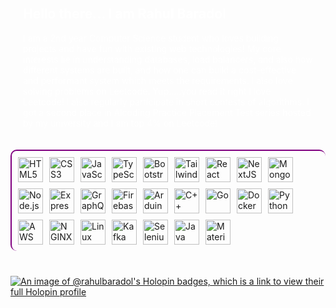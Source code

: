 <div style="padding: 20px; color: white;">
   <h2>Hello there... I am Rahul Baradol</h2>
   <p>
      I am a 2nd year Computer Science student who loves building projects and have fun with existing web technologies! My core interests lie in understanding databases, load balancers, and also how different systems are built, and how one can build a cost-effective and performant system which meets the requirements. I also love solving problems on Leetcode. Yup.....you read it right I love Leetcode! I also regularly participate in short contests of algorithms. I got a second place in Alcoding Practice Placement Test series hosted by my university and I am top 4% on Leetcode!
   </p>
</div>

<div style="display: flex; flex-wrap: wrap; flex-direction: row; gap: 10px; padding: 10px 10px; border: 2px solid purple; border-bottom: 0px; border-right: 0px; border-radius: 10px; margin-bottom: 40px;">
   
<a href="https://en.wikipedia.org/wiki/HTML5" target="_blank">
   <img src="https://skillicons.dev/icons?i=html&theme=dark" alt="HTML5" height="40" />
</a>

<a href="https://www.w3schools.com/css/" target="_blank">
   <img src="https://skillicons.dev/icons?i=css&theme=dark" alt="CSS3" height="40" />
</a>

<a href="https://www.javascript.com/" target="_blank">
   <img src="https://skillicons.dev/icons?i=js&theme=dark" alt="JavaScript" height="40" />
</a>

<a href="https://www.typescriptlang.org/" target="_blank">
   <img src="https://skillicons.dev/icons?i=ts&theme=dark" alt="TypeScript" height="40" />
</a>

<a href="https://getbootstrap.com/docs/3.4/javascript/" target="_blank">
   <img src="https://skillicons.dev/icons?i=bootstrap&theme=dark" alt="Bootstrap" height="40" />
</a>

<a href="https://www.tailwindcss.com/" target="_blank">
   <img src="https://skillicons.dev/icons?i=tailwind&theme=dark" alt="Tailwind CSS" height="40" />
</a>

<a href="https://reactjs.org/" target="_blank">
<img src="https://skillicons.dev/icons?i=react&theme=dark" alt="React" height="40" />
</a>

<a href="https://nextjs.org/" target="_blank">
   <img src="https://skillicons.dev/icons?i=nextjs&theme=dark" alt="NextJS" height="40" />
</a>

<a href="https://www.mongodb.com/" target="_blank">
   <img src="https://skillicons.dev/icons?i=mongodb&theme=dark" alt="MongoDB" height="40" />
</a>

<a href="https://nodejs.org/" target="_blank">
   <img src="https://skillicons.dev/icons?i=nodejs&theme=dark" alt="Node.js" height="40" />
</a>



<a href="https://expressjs.com/" target="_blank">
   <img src="https://skillicons.dev/icons?i=express&theme=dark" alt="Express.js" height="40" />
</a>

<a href="https://graphql.org/" target="_blank">
   <img src="https://skillicons.dev/icons?i=graphql&theme=dark" alt="GraphQL" height="40" />
</a>

<a href="https://firebase.google.com/" target="_blank">
   <img src="https://skillicons.dev/icons?i=firebase&theme=dark" alt="Firebase" height="40" />
</a>

<a href="https://www.arduino.cc/" target="_blank">
   <img src="https://skillicons.dev/icons?i=arduino&theme=dark" alt="Arduino" height="40" />
</a>

<a href="https://www.w3schools.com/cpp/" target="_blank">
   <img src="https://skillicons.dev/icons?i=cpp&theme=dark" alt="C++" height="40" />
</a>

<a href="https://golang.org/" target="_blank">
   <img src="https://skillicons.dev/icons?i=go&theme=dark" alt="Go" height="40" />
</a>

<a href="https://www.docker.com/" target="_blank">
   <img src="https://skillicons.dev/icons?i=docker&theme=dark" alt="Docker" height="40" />
</a>

<a href="https://www.python.org/" target="_blank">
   <img src="https://skillicons.dev/icons?i=python&theme=dark" alt="Python" height="40" />
</a>

<a href="https://aws.amazon.com/" target="_blank">
   <img src="https://skillicons.dev/icons?i=aws&theme=dark" alt="AWS" height="40" />
</a>

<a href="https://www.nginx.com/" target="_blank">
   <img src="https://skillicons.dev/icons?i=nginx&theme=dark" alt="NGINX" height="40" />
</a>

<a href="https://www.linux.org/" target="_blank">
   <img src="https://skillicons.dev/icons?i=linux&theme=dark" alt="Linux" height="40" />
</a>

<a href="https://kafka.apache.org/" target="_blank">
   <img src="https://skillicons.dev/icons?i=kafka&theme=dark" alt="Kafka" height="40" />
</a>

<a href="https://www.selenium.dev/" target="_blank">
   <img src="https://skillicons.dev/icons?i=selenium&theme=dark" alt="Selenium" height="40" />
</a>

<a href="https://www.java.com/" target="_blank">
   <img src="https://skillicons.dev/icons?i=java&theme=dark" alt="Java" height="40" />
</a>

<a ref="https://material-ui.com/" target="_blank">
   <img src="https://skillicons.dev/icons?i=materialui&theme=dark" alt="Material-UI" height="40" />
</a>
</div>

[![An image of @rahulbaradol's Holopin badges, which is a link to view their full Holopin profile](https://holopin.me/rahulbaradol)](https://holopin.io/@rahulbaradol)  